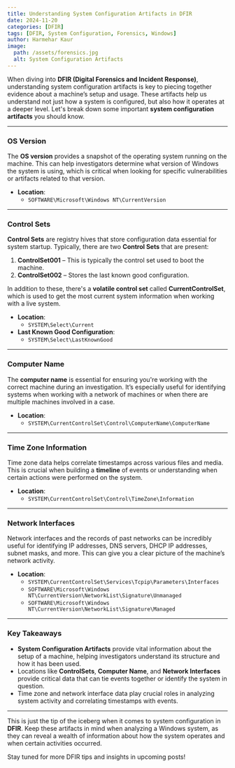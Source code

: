 ```yaml
---
title: Understanding System Configuration Artifacts in DFIR  
date: 2024-11-20  
categories: [DFIR]  
tags: [DFIR, System Configuration, Forensics, Windows]  
author: Harmehar Kaur  
image:  
  path: /assets/forensics.jpg  
  alt: System Configuration Artifacts  
---
```


When diving into **DFIR (Digital Forensics and Incident Response)**, understanding system configuration artifacts is key to piecing together evidence about a machine’s setup and usage. These artifacts help us understand not just how a system is configured, but also how it operates at a deeper level. Let's break down some important **system configuration artifacts** you should know.

---

### OS Version

The **OS version** provides a snapshot of the operating system running on the machine. This can help investigators determine what version of Windows the system is using, which is critical when looking for specific vulnerabilities or artifacts related to that version.

- **Location**:  
  - `SOFTWARE\Microsoft\Windows NT\CurrentVersion`

---

### Control Sets

**Control Sets** are registry hives that store configuration data essential for system startup. Typically, there are two **Control Sets** that are present:

1. **ControlSet001** – This is typically the control set used to boot the machine.
2. **ControlSet002** – Stores the last known good configuration.

In addition to these, there's a **volatile control set** called **CurrentControlSet**, which is used to get the most current system information when working with a live system. 

- **Location**:  
  - `SYSTEM\Select\Current`  
- **Last Known Good Configuration**:  
  - `SYSTEM\Select\LastKnownGood`

---

### Computer Name

The **computer name** is essential for ensuring you're working with the correct machine during an investigation. It’s especially useful for identifying systems when working with a network of machines or when there are multiple machines involved in a case.

- **Location**:  
  - `SYSTEM\CurrentControlSet\Control\ComputerName\ComputerName`

---

### Time Zone Information

Time zone data helps correlate timestamps across various files and media. This is crucial when building a **timeline** of events or understanding when certain actions were performed on the system.

- **Location**:  
  - `SYSTEM\CurrentControlSet\Control\TimeZone\Information`

---

### Network Interfaces

Network interfaces and the records of past networks can be incredibly useful for identifying IP addresses, DNS servers, DHCP IP addresses, subnet masks, and more. This can give you a clear picture of the machine’s network activity.

- **Location**:  
  - `SYSTEM\CurrentControlSet\Services\Tcpip\Parameters\Interfaces`  
  - `SOFTWARE\Microsoft\Windows NT\CurrentVersion\NetworkList\Signature\Unmanaged`  
  - `SOFTWARE\Microsoft\Windows NT\CurrentVersion\NetworkList\Signature\Managed`

---

### Key Takeaways

- **System Configuration Artifacts** provide vital information about the setup of a machine, helping investigators understand its structure and how it has been used.
- Locations like **ControlSets**, **Computer Name**, and **Network Interfaces** provide critical data that can tie events together or identify the system in question.
- Time zone and network interface data play crucial roles in analyzing system activity and correlating timestamps with events.

---

This is just the tip of the iceberg when it comes to system configuration in **DFIR**. Keep these artifacts in mind when analyzing a Windows system, as they can reveal a wealth of information about how the system operates and when certain activities occurred.

Stay tuned for more DFIR tips and insights in upcoming posts!
